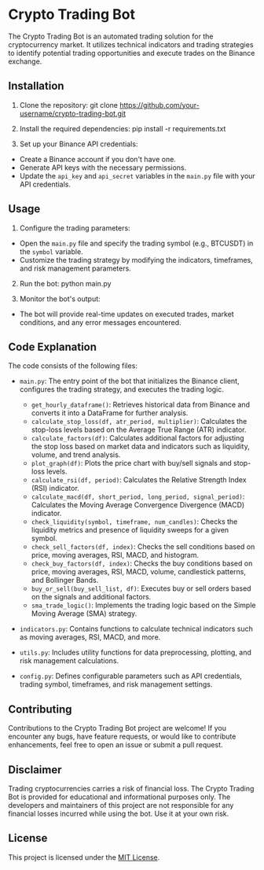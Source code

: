 # Crypto Trading Bot

The Crypto Trading Bot is an automated trading solution for the cryptocurrency market. It utilizes technical indicators and trading strategies to identify potential trading opportunities and execute trades on the Binance exchange.

## Installation

1. Clone the repository:
git clone https://github.com/your-username/crypto-trading-bot.git


2. Install the required dependencies:
pip install -r requirements.txt


3. Set up your Binance API credentials:

- Create a Binance account if you don't have one.
- Generate API keys with the necessary permissions.
- Update the `api_key` and `api_secret` variables in the `main.py` file with your API credentials.

## Usage

1. Configure the trading parameters:

- Open the `main.py` file and specify the trading symbol (e.g., BTCUSDT) in the `symbol` variable.
- Customize the trading strategy by modifying the indicators, timeframes, and risk management parameters.

2. Run the bot:
python main.py

3. Monitor the bot's output:

- The bot will provide real-time updates on executed trades, market conditions, and any error messages encountered.

## Code Explanation

The code consists of the following files:

- `main.py`: The entry point of the bot that initializes the Binance client, configures the trading strategy, and executes the trading logic.
    - `get_hourly_dataframe()`: Retrieves historical data from Binance and converts it into a DataFrame for further analysis.
    - `calculate_stop_loss(df, atr_period, multiplier)`: Calculates the stop-loss levels based on the Average True Range (ATR) indicator.
    - `calculate_factors(df)`: Calculates additional factors for adjusting the stop loss based on market data and indicators such as liquidity, volume, and trend analysis.
    - `plot_graph(df)`: Plots the price chart with buy/sell signals and stop-loss levels.
    - `calculate_rsi(df, period)`: Calculates the Relative Strength Index (RSI) indicator.
    - `calculate_macd(df, short_period, long_period, signal_period)`: Calculates the Moving Average Convergence Divergence (MACD) indicator.
    - `check_liquidity(symbol, timeframe, num_candles)`: Checks the liquidity metrics and presence of liquidity sweeps for a given symbol.
    - `check_sell_factors(df, index)`: Checks the sell conditions based on price, moving averages, RSI, MACD, and histogram.
    - `check_buy_factors(df, index)`: Checks the buy conditions based on price, moving averages, RSI, MACD, volume, candlestick patterns, and Bollinger Bands.
    - `buy_or_sell(buy_sell_list, df)`: Executes buy or sell orders based on the signals and additional factors.
    - `sma_trade_logic()`: Implements the trading logic based on the Simple Moving Average (SMA) strategy.

- `indicators.py`: Contains functions to calculate technical indicators such as moving averages, RSI, MACD, and more.

- `utils.py`: Includes utility functions for data preprocessing, plotting, and risk management calculations.

- `config.py`: Defines configurable parameters such as API credentials, trading symbol, timeframes, and risk management settings.

## Contributing

Contributions to the Crypto Trading Bot project are welcome! If you encounter any bugs, have feature requests, or would like to contribute enhancements, feel free to open an issue or submit a pull request.

## Disclaimer

Trading cryptocurrencies carries a risk of financial loss. The Crypto Trading Bot is provided for educational and informational purposes only. The developers and maintainers of this project are not responsible for any financial losses incurred while using the bot. Use it at your own risk.

## License

This project is licensed under the [MIT License](https://opensource.org/licenses/MIT).

